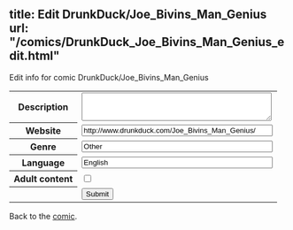 title: Edit DrunkDuck/Joe_Bivins_Man_Genius
url: "/comics/DrunkDuck_Joe_Bivins_Man_Genius_edit.html"
---
Edit info for comic DrunkDuck/Joe_Bivins_Man_Genius

<form name="comic" action="http://gaepostmail.appspot.com/comic/" method="post">
<table class="comicinfo">
<tr>
<th>Description</th><td><textarea name="description" cols="40" rows="3"></textarea></td>
</tr>
<tr>
<th>Website</th><td><input type="text" name="url" value="http://www.drunkduck.com/Joe_Bivins_Man_Genius/" size="40"/></td>
</tr>
<tr>
<th>Genre</th><td><input type="text" name="genre" value="Other" size="40"/></td>
</tr>
<tr>
<th>Language</th><td><input type="text" name="language" value="English" size="40"/></td>
</tr>
<tr>
<th>Adult content</th><td><input type="checkbox" name="adult" value="adult" /></td>
</tr>
<tr>
<th></th><td>
<input type="hidden" name="comic" value="DrunkDuck_Joe_Bivins_Man_Genius" />
<input type="submit" name="submit" value="Submit" />
</td>
</tr>
</table>
</form>

Back to the [comic](DrunkDuck_Joe_Bivins_Man_Genius.html).
